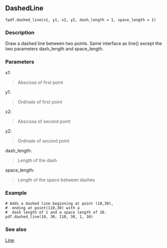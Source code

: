 ## DashedLine ##

```
fpdf.dashed_line(x1, y1, x2, y2, dash_length = 1, space_length = 1)
```

### Description ###

Draw a dashed line between two points. Same interface as line() except the two parameters dash\_length and space\_length.

### Parameters ###

x1:
> Abscissa of first point

y1:
> Ordinate of first point

x2:
> Abscissa of second point

y2:
> Ordinate of second point

dash\_length:
> Length of the dash

space\_length:
> Length of the space between dashes

### Example ###

```
# Adds a dashed line beginning at point (10,30), 
#  ending at point(110,30) with a 
#  dash length of 1 and a space length of 10.
pdf.dashed_line(10, 30, 110, 30, 1, 10)
```

### See also ###

[Line](Line.md).
